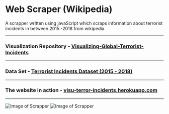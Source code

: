 # Web Scraper (Wikipedia)
A scrapper written using javaScript which scraps information about terrorist incidents in between 2015 -2018 from wikipedia.

---

### Visualization Repository - [Visualizing-Global-Terrorist-Incidents](https://github.com/41x3n/Visualizing-Global-Terrorist-Incidents)

---

### Data Set - [Terrorist Incidents Dataset (2015 - 2018)](https://www.kaggle.com/anindya41x3n/terrorist-incidents-dataset-2015-2018)

---

### The website in action - [visu-terror-incidents.herokuapp.com](https://visu-terror-incidents.herokuapp.com/)

---

![Image of Scrapper](https://imgur.com/yccq8qS.png)
![Image of Scrapper](https://imgur.com/AFwFdnF.png)
